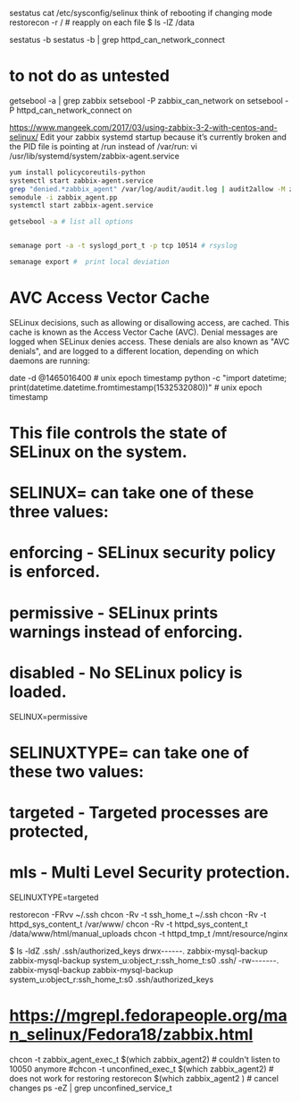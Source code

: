 sestatus
cat /etc/sysconfig/selinux
think of rebooting if changing mode
restorecon -r / # reapply on each file
$ ls -lZ /data

sestatus -b
sestatus -b | grep httpd_can_network_connect

# to not do as untested
getsebool -a | grep zabbix
setsebool -P zabbix_can_network on
setsebool -P httpd_can_network_connect on


https://www.mangeek.com/2017/03/using-zabbix-3-2-with-centos-and-selinux/
Edit your zabbix systemd startup because it’s currently broken and the PID file is pointing at /run instead of /var/run: vi /usr/lib/systemd/system/zabbix-agent.service
```bash
yum install policycoreutils-python
systemctl start zabbix-agent.service
grep "denied.*zabbix_agent" /var/log/audit/audit.log | audit2allow -M zabbix_agent
semodule -i zabbix_agent.pp
systemctl start zabbix-agent.service

getsebool -a # list all options


semanage port -a -t syslogd_port_t -p tcp 10514 # rsyslog

semanage export #  print local deviation
```


# AVC Access Vector Cache
SELinux decisions, such as allowing or disallowing access, are cached. This cache is known as the
Access Vector Cache (AVC). Denial messages are logged when SELinux denies access.  These denials are
also known as "AVC denials", and are logged to a different location, depending on which daemons are
running:

date -d @1465016400 # unix epoch timestamp
python -c "import datetime; print(datetime.datetime.fromtimestamp(1532532080))" # unix epoch timestamp


# This file controls the state of SELinux on the system.
# SELINUX= can take one of these three values:
#       enforcing - SELinux security policy is enforced.
#       permissive - SELinux prints warnings instead of enforcing.
#       disabled - No SELinux policy is loaded.
SELINUX=permissive
# SELINUXTYPE= can take one of these two values:
#       targeted - Targeted processes are protected,
#       mls - Multi Level Security protection.
SELINUXTYPE=targeted


restorecon -FRvv ~/.ssh
chcon -Rv -t ssh_home_t ~/.ssh
chcon -Rv -t httpd_sys_content_t /var/www/
chcon -Rv -t httpd_sys_content_t /data/www/html/manual_uploads
chcon     -t httpd_tmp_t /mnt/resource/nginx



$ ls -ldZ .ssh/ .ssh/authorized_keys
drwx------. zabbix-mysql-backup zabbix-mysql-backup system_u:object_r:ssh_home_t:s0  .ssh/
-rw-------. zabbix-mysql-backup zabbix-mysql-backup system_u:object_r:ssh_home_t:s0  .ssh/authorized_keys


# https://mgrepl.fedorapeople.org/man_selinux/Fedora18/zabbix.html
chcon -t zabbix_agent_exec_t     $(which zabbix_agent2) # couldn't listen to 10050 anymore
#chcon -t unconfined_exec_t $(which zabbix_agent2) # does not work for restoring
restorecon $(which zabbix_agent2 ) # cancel changes
ps -eZ | grep unconfined_service_t
